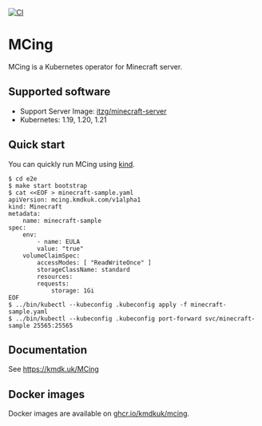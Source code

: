 [![CI](https://github.com/kmdkuk/mcing/actions/workflows/ci.yaml/badge.svg)](https://github.com/kmdkuk/mcing/actions/workflows/ci.yaml)

# MCing


MCing is a Kubernetes operator for Minecraft server.

## Supported software

- Support Server Image: [itzg/minecraft-server](https://hub.docker.com/r/itzg/minecraft-server)
- Kubernetes: 1.19, 1.20, 1.21

## Quick start

You can quickly run MCing using [kind](https://kind.sigs.k8s.io/).

```
$ cd e2e
$ make start bootstrap
$ cat <<EOF > minecraft-sample.yaml
apiVersion: mcing.kmdkuk.com/v1alpha1
kind: Minecraft
metadata:
    name: minecraft-sample
spec:
    env:
        - name: EULA
        value: "true"
    volumeClaimSpec:
        accessModes: [ "ReadWriteOnce" ]
        storageClassName: standard
        resources:
        requests:
            storage: 1Gi
EOF
$ ../bin/kubectl --kubeconfig .kubeconfig apply -f minecraft-sample.yaml
$ ../bin/kubectl --kubeconfig .kubeconfig port-forward svc/minecraft-sample 25565:25565
```

## Documentation

See https://kmdk.uk/MCing

## Docker images

Docker images are available on [ghcr.io/kmdkuk/mcing](https://github.com/kmdkuk/packages/container/package/mcing).
